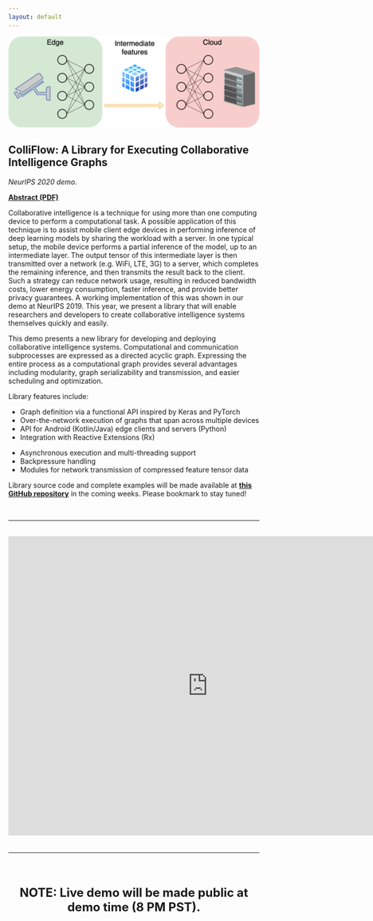 ```yaml
---
layout: default
---
```


<img src="assets/images/ci_system.png" />

## ColliFlow: A Library for Executing Collaborative Intelligence Graphs

*NeurIPS 2020 demo.*

<b><a href="https://www.dropbox.com/s/j7y8j77uju5pcor/neurips_demo_2020_abstract.pdf?dl=0">Abstract (PDF)</a></b>

Collaborative intelligence is a technique for using more than one computing device to perform a computational task.
A possible application of this technique is to assist mobile client edge devices in performing inference of deep learning models by sharing the workload with a server.
In one typical setup, the mobile device performs a partial inference of the model, up to an intermediate layer.
The output tensor of this intermediate layer is then transmitted over a network (e.g. WiFi, LTE, 3G) to a server, which completes the remaining inference, and then transmits the result back to the client.
Such a strategy can reduce network usage, resulting in reduced bandwidth costs, lower energy consumption, faster inference, and provide better privacy guarantees.
A working implementation of this was shown in our demo at NeurIPS 2019.
This year, we present a library that will enable researchers and developers to create collaborative intelligence systems themselves quickly and easily.

This demo presents a new library for developing and deploying collaborative intelligence systems.
Computational and communication subprocesses are expressed as a directed acyclic graph.
Expressing the entire process as a computational graph provides several advantages including 
modularity,
graph serializability and transmission,
and easier scheduling and optimization.

Library features include:

 - Graph definition via a functional API inspired by Keras and PyTorch
 - Over-the-network execution of graphs that span across multiple devices
 - API for Android (Kotlin/Java) edge clients and servers (Python)
 - Integration with Reactive Extensions (Rx)
<!--  - Optimal scheduling for low latency and high throughput -->
 - Asynchronous execution and multi-threading support
 - Backpressure handling
 - Modules for network transmission of compressed feature tensor data

Library source code and complete examples will be made available at
<b><a href="https://github.com/YodaEmbedding/colliflow">this GitHub repository</a></b>
in the coming weeks.
Please bookmark to stay tuned!

<br />
<hr />
<br />

<div style="text-align: center">
<iframe width="800" height="600" src="https://www.youtube.com/embed/sHySFCUzh6s" frameborder="0" allow="accelerometer; autoplay; clipboard-write; encrypted-media; gyroscope; picture-in-picture" allowfullscreen></iframe>
</div>

<br />
<hr />
<br />

<br />
<br />
<div style="text-align: center; font-size: 24px">
<b>NOTE: Live demo will be made public at demo time (8 PM PST).</b>
</div>
<br />
<br />
<br />

<br />
<br />
<br />
<br />
